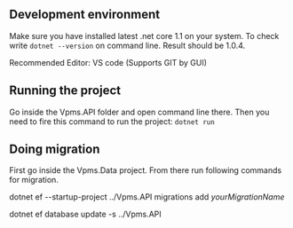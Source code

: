 ## Development environment
Make sure you have installed latest .net core 1.1 on your system. To check write `dotnet --version`
 on command line. Result should be 1.0.4.

Recommended Editor: VS code (Supports GIT by GUI)

## Running the project
Go inside the Vpms.API folder and open command line there. Then you need to fire this command to 
run the project: `dotnet run`


## Doing migration
First go inside the Vpms.Data project. From there run following commands for migration.

dotnet ef --startup-project ../Vpms.API migrations add *yourMigrationName*

dotnet ef database update -s ../Vpms.API